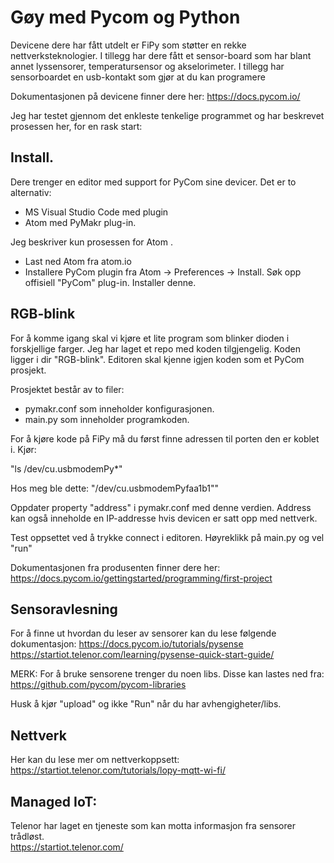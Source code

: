 

# Gøy med Pycom og Python
Devicene dere har fått utdelt er FiPy som støtter en rekke nettverksteknologier. I tillegg har dere fått et sensor-board som har blant annet lyssensorer, temperatursensor og akselorimeter. I tillegg har sensorboardet en usb-kontakt som gjør at du kan programere

Dokumentasjonen på devicene finner dere her:
https://docs.pycom.io/

Jeg har testet gjennom det enkleste tenkelige programmet og har beskrevet prosessen her, for en rask start:

## Install.
Dere trenger en editor med support for PyCom sine devicer. Det er to alternativ:
- MS Visual Studio Code med plugin
- Atom med PyMakr plug-in.

Jeg beskriver kun prosessen for Atom .

- Last ned Atom fra atom.io
- Installere PyCom plugin fra Atom -> Preferences -> Install. Søk opp offisiell "PyCom" plug-in. Installer denne.

## RGB-blink
For å komme igang skal vi kjøre et lite program som blinker dioden i forskjellige farger.
Jeg har laget et repo med koden tilgjengelig. Koden ligger i dir "RGB-blink". Editoren skal kjenne igjen koden som et PyCom prosjekt.

Prosjektet består av to filer:
- pymakr.conf som inneholder konfigurasjonen.
- main.py som inneholder programkoden.

For å kjøre kode på FiPy må du først finne adressen til porten den er koblet i. Kjør:

"ls /dev/cu.usbmodemPy*"

Hos meg ble dette: "/dev/cu.usbmodemPyfaa1b1""

Oppdater property "address" i pymakr.conf med denne verdien. Address kan også inneholde en IP-addresse hvis devicen er satt opp med nettverk.

Test oppsettet ved å trykke connect i editoren. Høyreklikk på main.py og vel "run"

Dokumentasjonen fra produsenten finner dere her:
https://docs.pycom.io/gettingstarted/programming/first-project

## Sensoravlesning
For å finne ut hvordan du leser av sensorer kan du lese følgende dokumentasjon:
https://docs.pycom.io/tutorials/pysense
https://startiot.telenor.com/learning/pysense-quick-start-guide/

MERK: For å bruke sensorene trenger du noen libs. Disse kan lastes ned fra:
https://github.com/pycom/pycom-libraries

Husk å kjør "upload" og ikke "Run" når du har avhengigheter/libs. 


## Nettverk
Her kan du lese mer om nettverkoppsett:
https://startiot.telenor.com/tutorials/lopy-mqtt-wi-fi/

## Managed IoT:
Telenor har laget en tjeneste som kan motta informasjon fra sensorer trådløst.  
https://startiot.telenor.com/
